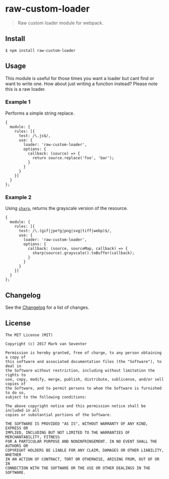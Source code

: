 # raw-custom-loader
> Raw custom loader module for webpack.

## Install
`$ npm install raw-custom-loader`

## Usage
This module is useful for those times you want a loader but cant find or want to write one. How about just writing a function instead? Please note this is a raw loader.

### Example 1
Performs a simple string replace.

```
{
  module: {
    rules: [{
      test: /\.js$/,
      use: {
        loader: 'raw-custom-loader',
        options: {
          callback: (source) => {
            return source.replace('foo', 'bar');
          }
        }
      }
    }]
  }
};
```

### Example 2
Using [`sharp`](https://www.npmjs.com/package/sharp), returns the grayscale version of the resource.

```
{
  module: {
    rules: [{
      test: /\.(gif|jpe?g|png|svg|tiff|webp)$/,
      use: {
        loader: 'raw-custom-loader',
        options: {
          callback: (source, sourceMap, callback) => {
            sharp(source).grayscale().toBuffer(callback);
          }
        }
      }
    }]
  }
};
```

## Changelog
See the [Changelog](./CHANGELOG.md) for a list of changes.

## License
    The MIT License (MIT)

    Copyright (c) 2017 Mark van Seventer

    Permission is hereby granted, free of charge, to any person obtaining a copy of
    this software and associated documentation files (the "Software"), to deal in
    the Software without restriction, including without limitation the rights to
    use, copy, modify, merge, publish, distribute, sublicense, and/or sell copies of
    the Software, and to permit persons to whom the Software is furnished to do so,
    subject to the following conditions:

    The above copyright notice and this permission notice shall be included in all
    copies or substantial portions of the Software.

    THE SOFTWARE IS PROVIDED "AS IS", WITHOUT WARRANTY OF ANY KIND, EXPRESS OR
    IMPLIED, INCLUDING BUT NOT LIMITED TO THE WARRANTIES OF MERCHANTABILITY, FITNESS
    FOR A PARTICULAR PURPOSE AND NONINFRINGEMENT. IN NO EVENT SHALL THE AUTHORS OR
    COPYRIGHT HOLDERS BE LIABLE FOR ANY CLAIM, DAMAGES OR OTHER LIABILITY, WHETHER
    IN AN ACTION OF CONTRACT, TORT OR OTHERWISE, ARISING FROM, OUT OF OR IN
    CONNECTION WITH THE SOFTWARE OR THE USE OR OTHER DEALINGS IN THE SOFTWARE.